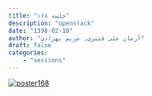 ```yaml
---
title: "جلسه ۱۶۸"
description: "openstack"
date: "1398-02-18"
author: "آرمان علی قنبری, مریم بهزادی"
draft: false
categories:
    - "sessions"
---
```

[![poster168](../../img/posters/poster168.jpg)](../../img/poster168.jpg)